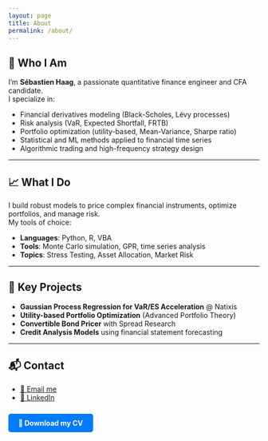 ```yaml
---
layout: page
title: About
permalink: /about/
---
```


## 🎯 Who I Am

I’m **Sébastien Haag**, a passionate quantitative finance engineer and CFA candidate.  
I specialize in:

- Financial derivatives modeling (Black-Scholes, Lévy processes)
- Risk analysis (VaR, Expected Shortfall, FRTB)
- Portfolio optimization (utility-based, Mean-Variance, Sharpe ratio)
- Statistical and ML methods applied to financial time series
- Algorithmic trading and high-frequency strategy design

---

## 📈 What I Do

I build robust models to price complex financial instruments, optimize portfolios, and manage risk.  
My tools of choice:

- **Languages**: Python, R, VBA
- **Tools**: Monte Carlo simulation, GPR, time series analysis
- **Topics**: Stress Testing, Asset Allocation, Market Risk

---

## 📁 Key Projects

- **Gaussian Process Regression for VaR/ES Acceleration** @ Natixis
- **Utility-based Portfolio Optimization** (Advanced Portfolio Theory)
- **Convertible Bond Pricer** with Spread Research
- **Credit Analysis Models** using financial statement forecasting

---

## 📬 Contact

- [📧 Email me](mailto:sbthaag@gmail.com)
- [🔗 LinkedIn](https://www.linkedin.com/in/s%C3%A9bastien-haag/)

<p>
  <a href="https://sebbhg.github.io/files/CV2026.pdf" style="
    display: inline-block;
    padding: 10px 20px;
    background-color: #007bff;
    color: white;
    border-radius: 5px;
    text-decoration: none;
    font-weight: bold;
    margin-top: 10px;
  ">
    📄 Download my CV
  </a>
</p>
